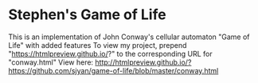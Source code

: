 # Stephen's Game of Life
This is an implementation of John Conway's cellular automaton "Game of Life" with added features
To view my project, prepend "https://htmlpreview.github.io/?" to the corresponding URL for "conway.html"
View here: http://htmlpreview.github.io/?https://github.com/sjyan/game-of-life/blob/master/conway.html
